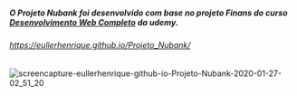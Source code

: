 ##### O Projeto Nubank foi desenvolvido com base no projeto Finans do curso [Desenvolvimento Web Completo](https://www.udemy.com/course/web-completo/) da udemy.

###### https://eullerhenrique.github.io/Projeto_Nubank/

![screencapture-eullerhenrique-github-io-Projeto-Nubank-2020-01-27-02_51_20](https://user-images.githubusercontent.com/48317736/73152783-ee519580-40af-11ea-856d-89ae07c6ede7.png)

